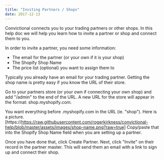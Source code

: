 ```yaml
---
title: "Inviting Partners / Shops"
date: 2017-12-13
---
```


Convictional connects you to your trading partners or other shops. In this help doc we will help you learn how to invite a partner or shop and connect them to you.

In order to invite a partner, you need some information: 
* The email for the partner (or your own if it is your shop)
* The Shopify Shop Name
* The price list (optional) you want to assign them to

Typically you already have an email for your trading partner. Getting the shop name is pretty easy if you know the URL of their store. 

Go to your partners store (or your own if connecting your own shop) and add "/admin" to the end of the URL. A new URL for the store will appear in the format: shop.myshopify.com.

You want everything before .myshopify.com in the URL (ie. "shop"). Here is a picture. 
[https://https://raw.githubusercontent.com/rogerkirkness/convictional-help/blob/master/assets/images/shop-name.png?raw=true]
Copy/paste that into the Shopify Shop Name field when you are setting up a partner.

Once you have done that, click Create Partner. Next, click "Invite" on their record in the partner master. This will send them an email with a link to sign up and connect their shop.